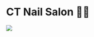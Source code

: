 # CT Nail Salon 💅🏻

<img src=https://user-images.githubusercontent.com/36140849/100556027-2ab3cc00-3254-11eb-98f7-8d2a2476d71f.png>
